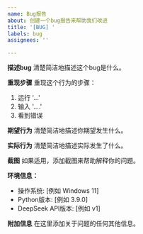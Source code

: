 ```yaml
---
name: Bug报告
about: 创建一个bug报告来帮助我们改进
title: '[BUG] '
labels: bug
assignees: ''

---
```


**描述bug**
清楚简洁地描述这个bug是什么。

**重现步骤**
重现这个行为的步骤：
1. 运行 '...'
2. 输入 '....'
3. 看到错误

**期望行为**
清楚简洁地描述你期望发生什么。

**实际行为**
清楚简洁地描述实际发生了什么。

**截图**
如果适用，添加截图来帮助解释你的问题。

**环境信息：**
 - 操作系统: [例如 Windows 11]
 - Python版本: [例如 3.9.0]
 - DeepSeek API版本: [例如 v1]

**附加信息**
在这里添加关于问题的任何其他信息。